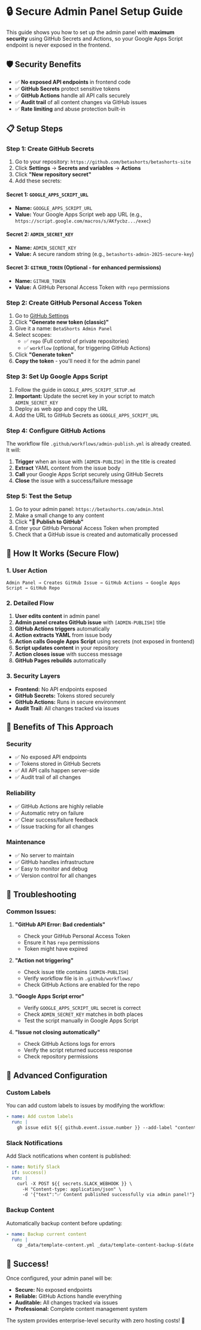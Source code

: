 # 🔒 Secure Admin Panel Setup Guide

This guide shows you how to set up the admin panel with **maximum security** using GitHub Secrets and Actions, so your Google Apps Script endpoint is never exposed in the frontend.

## 🛡️ Security Benefits

- ✅ **No exposed API endpoints** in frontend code
- ✅ **GitHub Secrets** protect sensitive tokens
- ✅ **GitHub Actions** handle all API calls securely
- ✅ **Audit trail** of all content changes via GitHub issues
- ✅ **Rate limiting** and abuse protection built-in

## 📋 Setup Steps

### Step 1: Create GitHub Secrets

1. Go to your repository: `https://github.com/betashorts/betashorts-site`
2. Click **Settings** → **Secrets and variables** → **Actions**
3. Click **"New repository secret"**
4. Add these secrets:

#### **Secret 1: `GOOGLE_APPS_SCRIPT_URL`**

- **Name:** `GOOGLE_APPS_SCRIPT_URL`
- **Value:** Your Google Apps Script web app URL (e.g., `https://script.google.com/macros/s/AKfycbz.../exec`)

#### **Secret 2: `ADMIN_SECRET_KEY`**

- **Name:** `ADMIN_SECRET_KEY`
- **Value:** A secure random string (e.g., `betashorts-admin-2025-secure-key`)

#### **Secret 3: `GITHUB_TOKEN`** (Optional - for enhanced permissions)

- **Name:** `GITHUB_TOKEN`
- **Value:** A GitHub Personal Access Token with `repo` permissions

### Step 2: Create GitHub Personal Access Token

1. Go to [GitHub Settings](https://github.com/settings/tokens)
2. Click **"Generate new token (classic)"**
3. Give it a name: `BetaShorts Admin Panel`
4. Select scopes:
   - ✅ `repo` (Full control of private repositories)
   - ✅ `workflow` (optional, for triggering GitHub Actions)
5. Click **"Generate token"**
6. **Copy the token** - you'll need it for the admin panel

### Step 3: Set Up Google Apps Script

1. Follow the guide in `GOOGLE_APPS_SCRIPT_SETUP.md`
2. **Important:** Update the secret key in your script to match `ADMIN_SECRET_KEY`
3. Deploy as web app and copy the URL
4. Add the URL to GitHub Secrets as `GOOGLE_APPS_SCRIPT_URL`

### Step 4: Configure GitHub Actions

The workflow file `.github/workflows/admin-publish.yml` is already created. It will:

1. **Trigger** when an issue with `[ADMIN-PUBLISH]` in the title is created
2. **Extract** YAML content from the issue body
3. **Call** your Google Apps Script securely using GitHub Secrets
4. **Close** the issue with a success/failure message

### Step 5: Test the Setup

1. Go to your admin panel: `https://betashorts.com/admin.html`
2. Make a small change to any content
3. Click **"🚀 Publish to GitHub"**
4. Enter your GitHub Personal Access Token when prompted
5. Check that a GitHub issue is created and automatically processed

## 🔄 How It Works (Secure Flow)

### **1. User Action**

```
Admin Panel → Creates GitHub Issue → GitHub Actions → Google Apps Script → GitHub Repo
```

### **2. Detailed Flow**

1. **User edits content** in admin panel
2. **Admin panel creates GitHub issue** with `[ADMIN-PUBLISH]` title
3. **GitHub Actions triggers** automatically
4. **Action extracts YAML** from issue body
5. **Action calls Google Apps Script** using secrets (not exposed in frontend)
6. **Script updates content** in your repository
7. **Action closes issue** with success message
8. **GitHub Pages rebuilds** automatically

### **3. Security Layers**

- **Frontend:** No API endpoints exposed
- **GitHub Secrets:** Tokens stored securely
- **GitHub Actions:** Runs in secure environment
- **Audit Trail:** All changes tracked via issues

## 🎯 Benefits of This Approach

### **Security**

- ✅ No exposed API endpoints
- ✅ Tokens stored in GitHub Secrets
- ✅ All API calls happen server-side
- ✅ Audit trail of all changes

### **Reliability**

- ✅ GitHub Actions are highly reliable
- ✅ Automatic retry on failure
- ✅ Clear success/failure feedback
- ✅ Issue tracking for all changes

### **Maintenance**

- ✅ No server to maintain
- ✅ GitHub handles infrastructure
- ✅ Easy to monitor and debug
- ✅ Version control for all changes

## 🚨 Troubleshooting

### **Common Issues:**

1. **"GitHub API Error: Bad credentials"**

   - Check your GitHub Personal Access Token
   - Ensure it has `repo` permissions
   - Token might have expired

2. **"Action not triggering"**

   - Check issue title contains `[ADMIN-PUBLISH]`
   - Verify workflow file is in `.github/workflows/`
   - Check GitHub Actions are enabled for the repo

3. **"Google Apps Script error"**

   - Verify `GOOGLE_APPS_SCRIPT_URL` secret is correct
   - Check `ADMIN_SECRET_KEY` matches in both places
   - Test the script manually in Google Apps Script

4. **"Issue not closing automatically"**
   - Check GitHub Actions logs for errors
   - Verify the script returned success response
   - Check repository permissions

## 🔧 Advanced Configuration

### **Custom Labels**

You can add custom labels to issues by modifying the workflow:

```yaml
- name: Add custom labels
  run: |
    gh issue edit ${{ github.event.issue.number }} --add-label "content-update,admin-panel"
```

### **Slack Notifications**

Add Slack notifications when content is published:

```yaml
- name: Notify Slack
  if: success()
  run: |
    curl -X POST ${{ secrets.SLACK_WEBHOOK }} \
      -H "Content-type: application/json" \
      -d '{"text":"✅ Content published successfully via admin panel!"}'
```

### **Backup Content**

Automatically backup content before updating:

```yaml
- name: Backup current content
  run: |
    cp _data/template-content.yml _data/template-content-backup-$(date +%Y%m%d-%H%M%S).yml
```

## 🎉 Success!

Once configured, your admin panel will be:

- **Secure:** No exposed endpoints
- **Reliable:** GitHub Actions handle everything
- **Auditable:** All changes tracked via issues
- **Professional:** Complete content management system

The system provides enterprise-level security with zero hosting costs! 🚀
